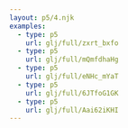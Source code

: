 ```yaml
---
layout: p5/4.njk
examples:
  - type: p5
    url: glj/full/zxrt_bxfo
  - type: p5
    url: glj/full/mQmfdhaHg
  - type: p5
    url: glj/full/eNHc_mYaT
  - type: p5
    url: glj/full/6JTfoG1GK
  - type: p5
    url: glj/full/Aai62iKHI
---
```

